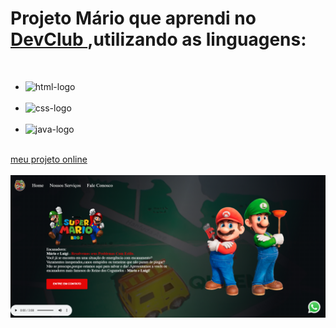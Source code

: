 <h1>Projeto Mário que aprendi no <a href="https://www.devclub.com.br/">DevClub </a>,utilizando as linguagens:</h1>
<br>
<ul>
<li><img src="https://img.shields.io/badge/HTML5-E34F26?style=for-the-badge&logo=html5&logoColor=white" alt="html-logo"/></li>  
<br>
<li><img src="https://img.shields.io/badge/CSS3-1572B6?style=for-the-badge&logo=css3&logoColor=white" alt="css-logo"/></li> 
<br>
<li><img src="https://img.shields.io/badge/JavaScript-F7DF1E?style=for-the-badge&logo=javascript&logoColor=black" alt="java-logo"/></li>
</ul> 
<br>
<a href="https://franklin-lab-tech.github.io/projeto-Mario/" target="_blank" >meu projeto online</a>
<br>
<br>
<img src="https://github.com/franklin-lab-tech/projeto-Mario/blob/main/img/mario%20mod.png?raw=true" alt="img-mario-logo">
